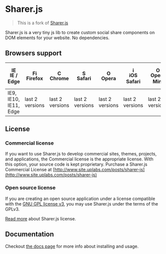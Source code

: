 Sharer.js
=========

> This is a fork of [Sharer.js](https://github.com/ellisonleao/sharer.js)

Sharer.js is a very tiny js lib to create custom social share components on DOM elements for your website. No dependencies.

## Browsers support

| <img src="https://raw.githubusercontent.com/godban/browsers-support-badges/master/src/images/edge.png" alt="IE / Edge" width="16px" height="16px" /></br>IE / Edge | <img src="https://raw.githubusercontent.com/godban/browsers-support-badges/master/src/images/firefox.png" alt="Firefox" width="16px" height="16px" /></br>Firefox | <img src="https://raw.githubusercontent.com/godban/browsers-support-badges/master/src/images/chrome.png" alt="Chrome" width="16px" height="16px" /></br>Chrome | <img src="https://raw.githubusercontent.com/godban/browsers-support-badges/master/src/images/safari.png" alt="Safari" width="16px" height="16px" /></br>Safari | <img src="https://raw.githubusercontent.com/godban/browsers-support-badges/master/src/images/opera.png" alt="Opera" width="16px" height="16px" /></br>Opera | <img src="https://raw.githubusercontent.com/godban/browsers-support-badges/master/src/images/safari-ios.png" alt="iOS Safari" width="16px" height="16px" /></br>iOS Safari | <img src="https://raw.githubusercontent.com/godban/browsers-support-badges/master/src/images/opera-mini.png" alt="Opera Mini" width="16px" height="16px" /></br>Opera Mini | <img src="https://raw.githubusercontent.com/godban/browsers-support-badges/master/src/images/chrome-android.png" alt="Chrome for Android" width="16px" height="16px" /></br>Chrome for Android |
| --------- | --------- | --------- | --------- | --------- | --------- | --------- | --------- |
| IE9, IE10, IE11, Edge| last 2 versions| last 2 versions| last 2 versions| last 2 versions| last 2 versions| last 2 versions| last 2 versions

## License

### Commercial license

If you want to use Sharer.js to develop commercial sites, themes, projects, and applications, the Commercial license is the appropriate license. With this option, your source code is kept proprietary. Purchase a Sharer.js Commercial License at [http://www.site.uplabs.com/posts/sharer-js](http://www.site.uplabs.com/posts/sharer-js)

### Open source license

If you are creating an open source application under a license compatible with the [GNU GPL license v3](https://www.gnu.org/licenses/gpl-3.0.html), you may use Sharer.js under the terms of the GPLv3.

[Read more](http://ellisonleao.github.io/sharer.js/#licenses) about Sharer.js license.

## Documentation

Checkout [the docs page](https://ellisonleao.github.io/sharer.js/) for more info about installing and usage.

